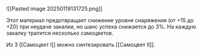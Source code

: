 ![[Pasted image 20250119131725.png]]

Этот материал предотвращает снижение уровня снаряжения (от +15 до +20) при неудаче закалки, но шанс успеха снижается до 3%. На каждую закалку тратится несколько самоцветов.

Из 3 [[Самоцвет I]] можно синтезировать [[Самоцвет II]].